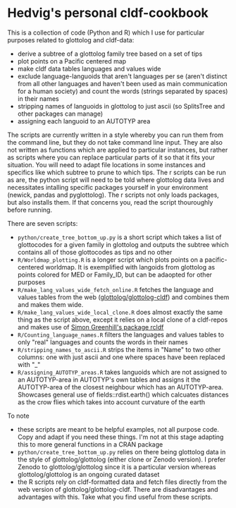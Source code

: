 # Hedvig's personal cldf-cookbook

This is a collection of code (Python and R) which I use for particular purposes related to glottolog and cldf-data:

* derive a subtree of a glottolog family tree based on a set of tips
* plot points on a Pacific centered map
* make cldf data tables languages and values wide
* exclude language-languoids that aren't languages per se (aren't distinct from all other languages and haven't been used as main communication for a human society) and count the words (strings separated by spaces) in their names
* stripping names of languoids in glottolog to just ascii (so SplitsTree and other packages can manage)
* assigning each languoid to an AUTOTYP area

The scripts are currently written in a style whereby you can run them from the command line, but they do not take command line input. They are also not written as functions which are applied to particular instances, but rather as scripts where you can replace particular parts of it so that it fits your situation. You will need to adapt file locations in some instances and specifics like which subtree to prune to which tips. The r scripts can be run as are, the python script will need to be told where glottolog data lives and necessitates intalling specific packages yourself in your environment (newick, pandas and pyglottolog). The r scripts not only loads packages, but also installs them. If that concerns you, read the script thouroughly before running.

There are seven scripts:

* `python/create_tree_bottom_up.py` is a short script which takes a list of glottocodes for a given family in glottolog and outputs the subtree which contains all of those glottocodes as tips and no other 
* `R/Worldmap_plotting.R` is a longer script which plots points on a pacific-centered worldmap. It is exemplified with langoids from glottolog as points colored for MED or Family_ID, but can be adaopted for other purposes 
* `R/make_lang_values_wide_fetch_online.R` fetches the language and values tables from the web ([glottolog/glottolog-cldf](https://github.com/glottolog/glottolog-cldf)) and combines them and makes them wide.
* `R/make_lang_values_wide_local_clone.R` does almost exactly the same thing as the script above, except it relies on a local clone of a cldf-repos and makes use of [Simon Greenhill's package rcldf](https://github.com/SimonGreenhill/rcldf)
* `R/Counting_language_names.R` filters the languages and values tables to only "real" languages and counts the words in their names
* `R/stripping_names_to_ascii.R` strips the items in "Name" to two other columns: one with just ascii and one where spaces have been replaced with "_"
* `R/assigning_AUTOTYP_areas.R` takes languoids which are not assigned to an AUTOTYP-area in AUTOTYP's own tables and assigns it the AUTOTYP-area of the closest neighbour which has an AUTOTYP-area. Showcases general use of fields::rdist.earth() which calcuates distances as the crow flies which takes into account curvature of the earth

To note
* these scripts are meant to be helpful examples, not all purpose code. Copy and adapt if you need these things. I'm not at this stage adapting this to more general functions in a CRAN package
* `python/create_tree_bottom_up.py` relies on there being glottolog data in the style of glottolog/glottolog (either clone or Zenodo version). I prefer Zenodo to glottolog/glottolog since it is a particular version whereas glottolog/glottolog is an ongoing curated dataset
* the R scripts rely on cldf-formatted data and fetch files directly from the web version of glottolog/glottolog-cldf. There are disadvantages and advantages with this. Take what you find useful from these scripts.

